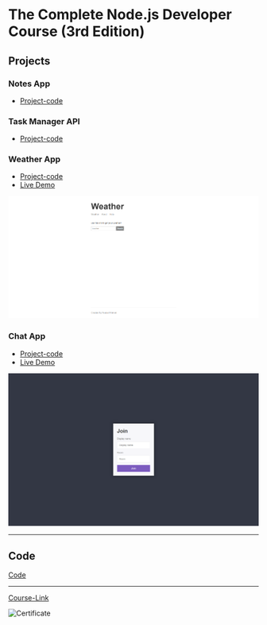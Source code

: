 # The Complete Node.js Developer Course (3rd Edition)

## Projects

### Notes App

- [Project-code](./Projects/Notes-App)

### Task Manager API

- [Project-code](./Projects/Task-Manager-API)

### Weather App

- [Project-code](./Projects/Weather-App)
- [Live Demo](https://weather-app548.herokuapp.com/)

<div align="left">
    <img src="./app-screens/weather-app.png">
</div>

### Chat App

- [Project-code](./Projects/Chat-App)
- [Live Demo](https://chat-app548.herokuapp.com/)

<div align="left">
    <img src="./app-screens/chat-app.png">
</div>

---

## Code

[Code](Code)

---

[Course-Link](https://www.udemy.com/course/the-complete-nodejs-developer-course-2/)<br>

![Certificate](https://udemy-certificate.s3.amazonaws.com/image/UC-8bfa121f-c3cb-4b84-91d6-e7cf00d1397f.jpg?v=1663312948000)
